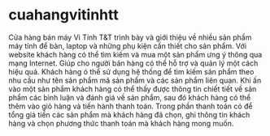 # cuahangvitinhtt
Cửa hàng bán máy Vi Tính T&amp;T trình bày và giới thiệu về nhiều sản phẩm máy tính để bàn, laptop và những phụ kiện cần thiết cho sản phẩm. Với website khách hàng có thể tìm kiếm và mua một sản phẩm ưng ý thông qua mạng Internet. Giúp cho người bán hàng có thể hỗ trợ và quản lý một cách hiệu quả. Khách hàng ó thể sử dụng hệ thống để tìm kiếm sản phẩm theo nhu cầu như tên sản phẩm mã sản phẩm và các sản phẩm liên quan. Khi ấn vào một sản phẩm khách hàng có thể thấy được thông tin chiết tiết về sản phẩm các bình luận và đánh giá về sản phẩm, sau đó khách hàng có thể thêm vào giỏ hàng và tiến hành thanh toán. Trong phần thanh toán có để tổng giá tiền các sản phẩm mà khách hàng đã chọn, ghi thông tin khách hàng và chọn phương thức thanh toán mà khách hàng mong muốn.

